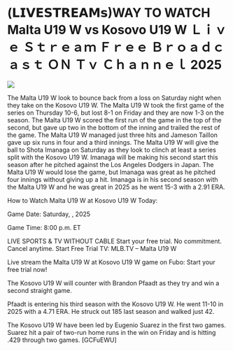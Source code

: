 # (𝗟𝗜𝗩𝗘𝗦𝗧𝗥𝗘𝗔𝗠𝘀)WAY TO WATCH Malta U19 W vs Kosovo U19 W Ｌｉｖｅ Ｓｔｒｅａｍ Ｆｒｅｅ Ｂｒｏａｄｃａｓｔ ＯＮ Ｔｖ Ｃｈａｎｎｅｌ  2025  
  
  
[![](https://i.imgur.com/qSNzIqt.png)](https://movie.rssnews.media/vVparOFU.php)  
  
The Malta U19 W look to bounce back from a loss on Saturday night when they take on the Kosovo U19 W. The Malta U19 W took the first game of the series on Thursday 10-6, but lost 8-1 on Friday and they are now 1-3 on the season. The Malta U19 W scored the first run of the game in the top of the second, but gave up two in the bottom of the inning and trailed the rest of the game. The Malta U19 W managed just three hits and Jameson Taillon gave up six runs in four and a third innings. The Malta U19 W will give the ball to Shota Imanaga on Saturday as they look to clinch at least a series split with the Kosovo U19 W. Imanaga will be making his second start this season after he pitched against the Los Angeles Dodgers in Japan. The Malta U19 W would lose the game, but Imanaga was great as he pitched four innings without giving up a hit. Imanaga is in his second season with the Malta U19 W and he was great in 2025 as he went 15-3 with a 2.91 ERA.

How to Watch Malta U19 W at Kosovo U19 W Today:

Game Date: Saturday, , 2025

Game Time: 8:00 p.m. ET

LIVE SPORTS & TV WITHOUT CABLE
Start your free trial. No commitment. Cancel anytime.
Start Free Trial
TV: MLB.TV – Malta U19 W

Live stream the Malta U19 W at Kosovo U19 W game on Fubo: Start your free trial now!

The Kosovo U19 W will counter with Brandon Pfaadt as they try and win a second straight game.

Pfaadt is entering his third season with the Kosovo U19 W. He went 11-10 in 2025 with a 4.71 ERA. He struck out 185 last season and walked just 42.

The Kosovo U19 W have been led by Eugenio Suarez in the first two games. Suarez hit a pair of two-run home runs in the win on Friday and is hitting .429 through two games. [GCFuEWU]